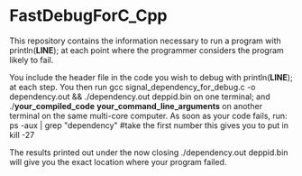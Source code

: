 # FastDebugForC_Cpp
This repository contains the information necessary to run a program with println(__LINE__); at each point where the programmer considers the program likely to fail.

You include the header file in the code you wish to debug with println(__LINE__); at each step.
You then run gcc signal_dependency_for_debug.c -o dependency.out && ./dependency.out deppid.bin
on one terminal;
and ./__your_compiled_code__ __your_command_line_arguments__
on another terminal on the same multi-core computer.
As soon as your code fails, run:
ps -aux | grep "dependency"
#take the first number this gives you to put in
kill -27 <above number>
  
  The results printed out under the now closing ./dependency.out deppid.bin will give you the exact location where your program failed.

